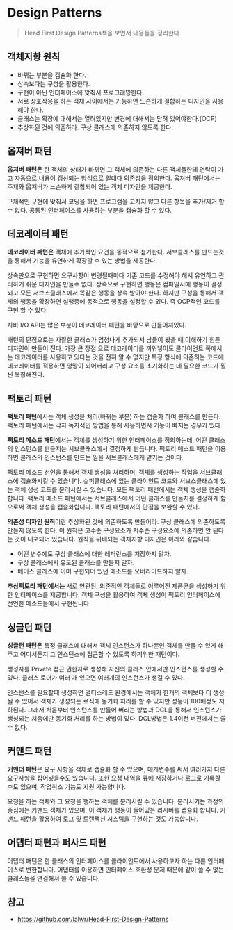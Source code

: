 # Design Patterns

> Head First Design Patterns책을 보면서 내용들을 정리한다



## 객체지향 원칙

- 바뀌는 부분을 캡슐화 한다.
- 상속보다는 구성을 활용한다.
- 구현이 아닌 인터페이스에 맞춰서 프로그래밍한다.
- 서로 상호작용을 하는 객체 사이에서는 가능하면 느슨하게 결합하는 디자인을 사용해야 한다.
- 클래스는 확장에 대해서는 열려있지만 변경에 대해서는 닫혀 있어야한다.(OCP)
- 추상화된 것에 의존하라. 구상 클래스에 의존하지 않도록 한다.



## 옵져버 패턴

**옵져버 패턴은** 한 객체의 상태가 바뀌면 그 객체에 의존하는 다른 객체들한테 연락이 가고 자동으로 내용이 갱신되는 방식으로 일대다 의존성을 정의한다. 옵져버 패턴에서는 주제와 옵저버가 느슨하게 결합되어 있는 객체 디자인을 제공한다.

구체적인 구현에 맞춰서 코딩을 하면 프로그램을 고치지 않고 다른 항목을 추가/제거 할수 없다. 공통된 인터페이스를 사용하는 부분을 캡슐화 할 수 있다.



## 데코레이터 패턴

**데코레이터 패턴은** 객체에 추가적인 요건을 동적으로 첨가한다. 서브클래스를 만드는것을 통해서 기능을 유연하게 확장할 수 있는 방법을 제공한다.

상속만으로 구현하면 요구사항이 변경될때마다 기존 코드를 수정해야 해서 유연하고 관리하기 쉬운 디자인을 만들수 없다. 상속으로 구현하면 행동은 컴파일시에 행동이 결정되고 모든 서브스클래스에서 똑같은 행동을 상속 받아야 한다. 하지만 구성을 통해서 객체의 행동을 확장하면 실행중에 동적으로 행동을 설정할 수 있다. 즉 OCP적인 코드를 구현 할 수 있다.

자바 I/O API는 많은 부분이 데코레이터 패턴을 바탕으로 만들어져있다. 

패턴의 단점으로는 자잘한 클래스가 엄청나게 추가되서 남들이 봤을 때 이해하기 힘든 디자인이 만들어 진다. 가장 큰 장점 으로 데코레이터를 끼워넣어도 클라이언트 쪽에서는 데코레이터를 사용하고 있다는 것을 전혀 알 수 없지만 특정 형식에 의존하는 코드에 데코레이터를 적용하면 엉망이 되어버리고 구성 요소를 초기화하는 데 필요한 코드가 훨씬 복잡해진다.



## 팩토리 패턴

**팩토리 패턴**에서는 객체 생성을 처리(바뀌는 부분) 하는 캡슐화 하여 클래스를 만든다. 팩토리 패턴에서는 각자 독자적인 방법을 통해 사용하면서 기능이 빠지는 경우가 있다. 

**팩토리 메소드 패턴**에서는 객체를 생성하기 위한 인터페이스를 정의하는데, 어떤 클래스의 인스턴스를 만들지는 서브클래스에서 결정하게 만듭니다. 팩토리 메소드 패턴을 이용하면 클래스의 인스턴스를 만드는 일을 서브클래스에게 맡기는 것이다.

팩토리 메소드 선언을 통해서 객체 생성을 처리하며, 객체를 생성하는 작업을 서브클래스에 캡슐화시킬 수 있습니다. 슈퍼클래스에 있는 클라이언트 코드와 서브스클래스에 있는 객체 생성 코드를 분리시킬 수 있습니다.
모든 팩토리 패턴에서는 객체 생성을 캡슐화합니다. 
팩토리 메소드 패턴에서는 서브클래스에서 어떤 클래스를 만들지를 결정하게 함으로써 객체 생성을 캡슐화합니다. 팩토리 패턴에서의 단점을 보완할 수 있다.

**의존성 디자인 원칙**이란 추상화된 것에 의존하도록 만들어라. 구상 클래스에 의존하도록 만들지 않도록 한다. 이 원칙은 고수준 구성요소가 저수준 구성요소에 의존하면 안 된다는 것이 내포되어 있습니다. 원칙을 위배되는 객체지향 디자인은 아래와 같습니다.

- 어떤 변수에도 구상 클래스에 대한 레퍼런스를 저장하지 말자.
- 구상 클래스에서 유도된 클래스를 만들지 말자.
- 베이스 클래스에 이미 구현되어 있던 메소드를 오버라이드하지 말자.

**추상팩토리 패턴에서는** 서로 연관된, 의존적인 객체들로 이루어진 제품군을 생성하기 위한 인터페이스를 제공합니다. 객체 구성을 활용하여 객체 생성이 팩토리 인터페이스에 선언한 메소드들에서 구현됩니다. 



## 싱글턴 패턴

**싱글턴 패턴은** 특정 클래스에 대해서 객체 인스턴스가 하나뿐인 객체를 만들 수 있게 해주고 어디서든지 그 인스턴스에 접근할 수 있도록 하기위한 패턴이다. 

생성자를 Privete 접근 권한자로 생성해 자신의 클래스 안에서만 인스턴스를 생성할 수 있다. 
클래스 로더가 여러 개 있으면 여러개의 인스턴스가 생길 수 있다.

인스턴스를 필요할때 생성하면 멀티스레드 환경에서는 객체가 한개의 객체보다 더 생성될 수 있어서 객체가 생성되는 로직에 동기화 처리를 할 수 있지만 성능이 100배정도 저하된다. 그래서 처음부터 인스턴스를 만들어 버리는 방법과 DCL을 통해서 인스턴스가 생성되는 처음에만 동기화 처리를 하는 방법이 있다. DCL방법은 1.4이전 버전에서는 쓸 수 없다.



## 커맨드 패턴

**커맨더 패턴**은 요구 사항을 객체로 캡슐화 할 수 있으며, 매개변수를 써서 여러가지 다른 요구사항을 집어넣을수도 있습니다. 또한 요청 내역을 큐에 저장하거나 로그로 기록할 수도 있으며, 작업취소 기능도 지원 가능합니다.

요청을 하는 객체와 그 요청을 행하는 객체를 분리시킬 수 있습니다. 분리시키는 과정의 중심에는 커맨드 객체가 있으며, 이 객체가 행동이 들어있는 리시버를 캡슐화 합니다. 커맨드 패턴을 활용하여 로그 및 트랜잭션 시스템을 구현하는 것도 가능합니다.



## 어댑터 패턴과 퍼사드 패턴

어댑터 패턴은 한 클래스의 인터페이스를 클라이언트에서 사용하고자 하는 다른 인터페이스로 변한합니다. 어댑터를 이용하면 인터페이스 호환성 문제 때문에 같이 쓸 수 없는 클래스들을 연결해서 쓸 수 있습니다.






## 참고

- https://github.com/lalwr/Head-First-Design-Patterns
